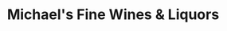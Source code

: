 ---
title: "Michael's Fine Wines & Liquors"
url: /riverhead/michaels-fine-wines-und-liquors/
shop: Spirituosen
---